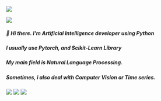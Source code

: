 <img src="https://capsule-render.vercel.app/api?type=rounded&color=auto&height=200&section=header&text=Welcome&fontSize=90"/>

<img src="https://img.shields.io/badge/goat1228@gmail.com-EA4335?style=flat-square&logo=Gmail&logoColor=white"/></a>
##### 👋 Hi there. I'm Artificial Intelligence developer using Python </br>
##### I usually use Pytorch, and Scikit-Learn Library </br>
##### My main field is Natural Language Processing.
##### Sometimes, i also deal with Computer Vision or Time series.

<img src="https://img.shields.io/badge/Python-3776AB?style=flat-square&logo=Python&logoColor=white"/></a>
<img src="https://img.shields.io/badge/PyTorch-EE4C2C?style=flat-square&logo=PyTorch&logoColor=white"/></a>
<img src="https://img.shields.io/badge/TensorFlow-FF6F00?style=flat-square&logo=TensorFlow&logoColor=white"/></a>



<!--
**dosilt/dosilt** is a ✨ _special_ ✨ repository because its `README.md` (this file) appears on your GitHub profile.

Here are some ideas to get you started:

- 🔭 I’m currently working on ...
- 🌱 I’m currently learning ...
- 👯 I’m looking to collaborate on ...
- 🤔 I’m looking for help with ...
- 💬 Ask me about ...
- 📫 How to reach me: ...
- 😄 Pronouns: ...
- ⚡ Fun fact: ...
-->
